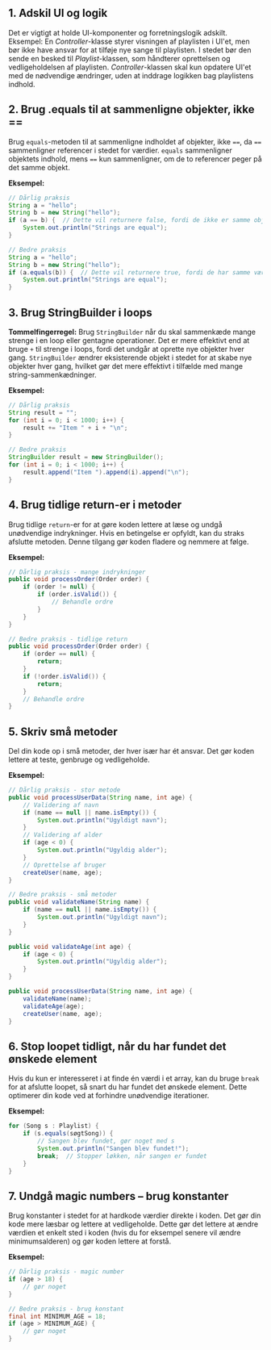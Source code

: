 ## 1. Adskil UI og logik
Det er vigtigt at holde UI-komponenter og forretningslogik adskilt. Eksempel: En _Controller_-klasse styrer visningen af playlisten i UI'et, men bør ikke have ansvar for at tilføje nye sange til playlisten. I stedet bør den sende en besked til _Playlist_-klassen, som håndterer oprettelsen og vedligeholdelsen af playlisten. _Controller_-klassen skal kun opdatere UI'et med de nødvendige ændringer, uden at inddrage logikken bag playlistens indhold.

## 2. Brug .equals til at sammenligne objekter, ikke ==
Brug `equals`-metoden til at sammenligne indholdet af objekter, ikke `==`, da `==` sammenligner referencer i stedet for værdier. `equals` sammenligner objektets indhold, mens `==` kun sammenligner, om de to referencer peger på det samme objekt.

**Eksempel:**
```java
// Dårlig praksis
String a = "hello";
String b = new String("hello");
if (a == b) {  // Dette vil returnere false, fordi de ikke er samme objekt
    System.out.println("Strings are equal");
}

// Bedre praksis
String a = "hello";
String b = new String("hello");
if (a.equals(b)) {  // Dette vil returnere true, fordi de har samme værdi
    System.out.println("Strings are equal");
}

```

## 3. Brug StringBuilder i loops
**Tommelfingerregel:** Brug `StringBuilder` når du skal sammenkæde mange strenge i en loop eller gentagne operationer. Det er mere effektivt end at bruge `+` til strenge i loops, fordi det undgår at oprette nye objekter hver gang. 
`StringBuilder` ændrer eksisterende objekt i stedet for at skabe nye objekter hver gang, hvilket gør det mere effektivt i tilfælde med mange string-sammenkædninger.

**Eksempel:**
```java
// Dårlig praksis
String result = "";
for (int i = 0; i < 1000; i++) {
    result += "Item " + i + "\n";
}

// Bedre praksis
StringBuilder result = new StringBuilder();
for (int i = 0; i < 1000; i++) {
    result.append("Item ").append(i).append("\n");
}

```
## 4. Brug tidlige return-er i metoder
Brug tidlige `return`-er for at gøre koden lettere at læse og undgå unødvendige indrykninger. Hvis en betingelse er opfyldt, kan du straks afslutte metoden. Denne tilgang gør koden fladere og nemmere at følge.

**Eksempel:**
```java
// Dårlig praksis - mange indrykninger
public void processOrder(Order order) {
    if (order != null) {
        if (order.isValid()) {
            // Behandle ordre
        }
    }
}

// Bedre praksis - tidlige return
public void processOrder(Order order) {
    if (order == null) {
        return;
    }
    if (!order.isValid()) {
        return;
    }
    // Behandle ordre
}

```

## 5. Skriv små metoder
Del din kode op i små metoder, der hver især har ét ansvar. Det gør koden lettere at teste, genbruge og vedligeholde.

**Eksempel:**
```java
// Dårlig praksis - stor metode
public void processUserData(String name, int age) {
    // Validering af navn
    if (name == null || name.isEmpty()) {
        System.out.println("Ugyldigt navn");
    }
    // Validering af alder
    if (age < 0) {
        System.out.println("Ugyldig alder");
    }
    // Oprettelse af bruger
    createUser(name, age);
}

// Bedre praksis - små metoder
public void validateName(String name) {
    if (name == null || name.isEmpty()) {
        System.out.println("Ugyldigt navn");
    }
}

public void validateAge(int age) {
    if (age < 0) {
        System.out.println("Ugyldig alder");
    }
}

public void processUserData(String name, int age) {
    validateName(name);
    validateAge(age);
    createUser(name, age);
}

```
## 6. Stop loopet tidligt, når du har fundet det ønskede element
Hvis du kun er interesseret i at finde én værdi i et array, kan du bruge `break` for at afslutte loopet, så snart du har fundet det ønskede element. Dette optimerer din kode ved at forhindre unødvendige iterationer.

**Eksempel:**
```java
for (Song s : Playlist) {
    if (s.equals(søgtSong)) {
        // Sangen blev fundet, gør noget med s
        System.out.println("Sangen blev fundet!");
        break;  // Stopper løkken, når sangen er fundet
    }
}
```
## 7. Undgå magic numbers – brug konstanter
Brug konstanter i stedet for at hardkode værdier direkte i koden. Det gør din kode mere læsbar og lettere at vedligeholde. 
Dette gør det lettere at ændre værdien et enkelt sted i koden (hvis du for eksempel senere vil ændre minimumsalderen) og gør koden lettere at forstå.

**Eksempel:**
```java
// Dårlig praksis - magic number
if (age > 18) {
    // gør noget
}

// Bedre praksis - brug konstant
final int MINIMUM_AGE = 18;
if (age > MINIMUM_AGE) {
    // gør noget
}

```
